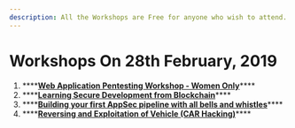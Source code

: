 ```yaml
---
description: All the Workshops are Free for anyone who wish to attend.
---
```


# Workshops On 28th February, 2019

1. \*\*\*\*[**Web Application Pentesting Workshop - Women Only**](https://www.owaspseasides.com/events/penetration-testing-workshop)\*\*\*\*
2. \*\*\*\*[**Learning Secure Development from Blockchain**](https://www.owaspseasides.com/events/learning-secure-development-from-blockchained)\*\*\*\*
3. \*\*\*\*[**Building your first AppSec pipeline with all bells and whistles**](https://www.owaspseasides.com/events/building-your-first-appsec-pipeline-with-all-bells-and-whistles)\*\*\*\*
4. \*\*\*\*[**Reversing and Exploitation of Vehicle \(CAR Hacking\)**](https://www.owaspseasides.com/events/car-hacking-village)\*\*\*\*

